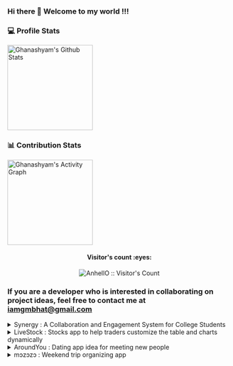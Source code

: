 ### Hi there 👋 Welcome to my world !!!

<!--
**Ghanashyam-Bhat/Ghanashyam-Bhat** is a ✨ _special_ ✨ repository because its `README.md` (this file) appears on your GitHub profile.

Here are some ideas to get you started:


- 🔭 I’m currently working on ...
- 🌱 I’m currently learning ...
- 👯 I’m looking to collaborate on ...
- 🤔 I’m looking for help with ...
- 💬 Ask me about ...
- 📫 How to reach me: ...
- 😄 Pronouns: ...
- ⚡ Fun fact: ...

-->

### 💻 Profile Stats 

<img alt="Ghanashyam's Github Stats" src="https://github-readme-stats.vercel.app/api/?username=Ghanashyam-Bhat&show_icons=true&include_all_commits=true&count_private=true&theme=react&hide_border=true&bg_color=1F222E&title_color=F85D7F&icon_color=F8D866" height="192px"/> 

### 📊 Contribution Stats 
<img alt="Ghanashyam's Activity Graph" src="https://github-readme-activity-graph.cyclic.app/graph/?username=Ghanashyam-Bhat&bg_color=1F222E&color=F8D866&line=F85D7F&point=FFFFFF&hide_border=true" height="192px"/>
  
<h4 align="center">Visitor's count :eyes:</h4>
<p align="center"><img src="https://profile-counter.glitch.me/{Ghanashyam-Bhat}/count.svg" alt="AnhellO :: Visitor's Count" /></p>

### If you are a developer who is interested in collaborating on project ideas, feel free to contact me at iamgmbhat@gmail.com

<details>
  <summary>
    Synergy :  A Collaboration and Engagement System for College Students
  </summary>
  
  <br/>
 

  **Project Overview:**
  Synergy is a proposed software system designed to enhance collaboration among college students and increase participation in college activities. The system aims to provide value to students for their active participation in various college activities, including in-house competitions, class engagement, and collaborative projects. The software will allow students to earn credits, which can be redeemed for various benefits within the college, including access to exclusive events, college merchandise, and other rewards.

  **Objectives:**
  1. To increase student engagement and participation in college activities.
  2. To promote collaboration and networking among college students.
  3. To incentivize good classroom engagement and active participation in class.
  4. To promote a freelancing culture within the university.
  5. To explore the use of blockchain technology to make synergy credits as cryptocurrency.

  **Features:**
  1. Synergy credit system to earn and redeem credits for various benefits.
  2. Collaboration platform to promote teamwork and freelancing culture.
  3. Incentivization system for good classroom engagement and active participation in class.
  4. Blockchain technology integration to make synergy credits as cryptocurrency.
  5. Comprehensive dashboard for tracking progress and credits.

  **Technologies:**
  1. Web development technologies (HTML, CSS, JavaScript)
  2. Database technologies (MySQL, MongoDB)
  3. Blockchain technology (Ethereum, Smart Contracts)
  4. Cloud hosting services (AWS, Azure, Google Cloud)

  **Deliverables:**
  1. Web-based application with a user-friendly interface.
  2. A functional synergy credit system to earn and redeem credits.
  3. A collaboration platform for students to work on projects together.
  4. A dashboard for tracking progress and credits.
  5. Documentation and user manuals.

  **Conclusion:**
  Synergy is an innovative software system that will revolutionize the way college students engage and collaborate with each other. It will incentivize good behavior in the classroom and promote a culture of teamwork and collaboration, providing students with valuable rewards for their active participation in college activities. By integrating blockchain technology, Synergy has the potential to become a leading platform for the exchange of cryptocurrency within colleges and universities.
  
  **To make Synergy standout among these apps, we could focus on the following areas:**

  1. Incentivizing student engagement and collaboration - Synergy's unique selling point is its ability to incentivize student engagement and collaboration through a credit-based system. You could highlight this feature and emphasize how it helps students build skills, network with their peers, and increase their participation in college activities.

  2. Offering a cryptocurrency-based rewards system - Synergy's integration of blockchain technology to make credits a cryptocurrency is another unique feature that could set it apart from other campus-focused apps. You could highlight the benefits of using a cryptocurrency-based system, such as increased security, transparency, and ease of use.

  3. Providing a platform for freelancing and entrepreneurship - By promoting a culture of freelancing and entrepreneurship within the university, Synergy could differentiate itself from other campus-focused apps. You could emphasize how Synergy provides a platform for students to showcase their skills, connect with potential clients, and build a portfolio of work.

  4. Creating a user-friendly interface and experience - Finally, to make Synergy more appealing to users, you could focus on creating a user-friendly interface and experience that is easy to navigate and use. This could involve incorporating features such as personalized dashboards, notifications, and a simple and intuitive design.
  
</details>

<details>
  <summary>
    LiveStock : Stocks app to help traders customize the table and charts dynamically
  </summary>
  
  <br/>
  
  **Introduction:**
  LiveStock is an innovative stocks app that offers traders a dynamic and customizable way to visualize and analyze live stocks data. Our app provides the ability to apply your own mathematics on the existing rows of the live stocks data and create new tables and graphs dynamically.

  **Purpose:**
  The purpose of LiveStock is to provide traders with a more flexible and personalized way to analyze stocks data. By allowing users to customize their own graphs and tables, our app can help traders to better understand market trends and make more informed decisions about their investments.

  **Target Audience:**
  Our target audience is primarily active traders who are looking for a more advanced way to analyze and visualize live stocks data. This includes day traders, swing traders, and other experienced traders who require a high level of customization and flexibility in their analysis.

  **Key Features:**
  1. Customizable Graphs: Our app provides the ability to create custom graphs and charts using the live stocks data. Users can apply their own mathematics and formulas to the data to create personalized graphs that best suit their trading strategies.
  2. Dynamic Tables: Our app allows users to create dynamic tables that update in real-time with live data. Users can apply their own filters and formulas to the data to create custom tables that provide a more detailed view of the stocks data.
  3. User-Friendly Interface: LiveStock has a simple and intuitive interface that is easy to navigate and use. Users can quickly and easily create custom graphs and tables using the app's drag-and-drop functionality.
  4. Real-Time Data: Our app provides real-time data on the stock market, so traders can make informed decisions based on the most up-to-date information.

  **Benefits:**
  1. Personalized Analysis: LiveStock allows traders to create personalized graphs and tables that best suit their trading strategies, providing a more effective way to analyze stocks data.
  2. Increased Flexibility: Our app offers a high level of customization and flexibility, allowing traders to apply their own mathematics and formulas to the live stocks data.
  3. Real-Time Data: LiveStock provides real-time data on the stock market, so traders can make informed decisions based on the most up-to-date information.
  4. User-Friendly Interface: The app has a simple and intuitive interface that is easy to navigate and use, making it accessible to traders of all levels of experience.

  **Conclusion:**
  In conclusion, LiveStock is a powerful and innovative stocks app that offers traders a more personalized and flexible way to analyze and visualize live stocks data. With its customizable graphs and tables, real-time data, and user-friendly interface, LiveStock is poised to become a must-have tool for active traders looking to make informed investment decisions.
  
**To stand out among its competitors, the LiveStock app can focus on offering unique and valuable features that are not found in other similar apps. Here are a few suggestions:**
  1. Simplified interface: While customization and flexibility are crucial, the app's interface should be intuitive and easy to use, even for traders with minimal technical expertise. The app can achieve this by offering a simplified and user-friendly interface that streamlines the customization process.
  2. Real-time alerts: The LiveStock app can offer real-time alerts for traders, such as when a stock reaches a particular price, to help them make timely investment decisions.
  3. Machine learning capabilities: The app can leverage machine learning algorithms to provide predictive insights, trend analysis, and personalized recommendations to traders based on their past performance and investment history.
  4. Seamless integration with brokers: The app can offer seamless integration with popular brokerage platforms to allow traders to execute trades without leaving the app.
  5. Competitive pricing: Offering a competitive pricing model that is more affordable than other similar apps can attract more traders to use the app.

</details> 

<details>
  <summary>
    AroundYou : Dating app idea for meeting new people
  </summary>
</details> 

<details>
  <summary>
    mɔzɔzɔ : Weekend trip organizing app
  </summary>
</details> 

